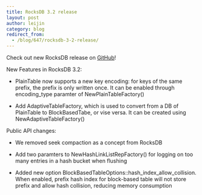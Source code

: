 ```yaml
---
title: RocksDB 3.2 release
layout: post
author: leijin
category: blog
redirect_from:
  - /blog/647/rocksdb-3-2-release/
---
```


Check out new RocksDB release on [GitHub](https://github.com/facebook/rocksdb/releases/tag/rocksdb-3.2)!

New Features in RocksDB 3.2:

  * PlainTable now supports a new key encoding: for keys of the same prefix, the prefix is only written once. It can be enabled through encoding_type paramter of NewPlainTableFactory()


  * Add AdaptiveTableFactory, which is used to convert from a DB of PlainTable to BlockBasedTabe, or vise versa. It can be created using NewAdaptiveTableFactory()

<!--truncate-->

Public API changes:


  * We removed seek compaction as a concept from RocksDB


  * Add two paramters to NewHashLinkListRepFactory() for logging on too many entries in a hash bucket when flushing


  * Added new option BlockBasedTableOptions::hash_index_allow_collision. When enabled, prefix hash index for block-based table will not store prefix and allow hash collision, reducing memory consumption
